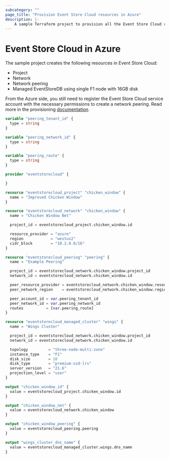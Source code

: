 ```yaml
---
subcategory: ""
page_title: "Provision Event Store Cloud resources in Azure"
description: |-
    A sample Terraform project to provision all the Event Store Cloud resources in Azure.
---
```


# Event Store Cloud in Azure

The sample project creates the following resources in Event Store Cloud:
- Project
- Network
- Network peering
- Managed EventStoreDB using single F1 node with 16GB disk

From the Azure side, you still need to register the Event Store Cloud service account with the necessary permissions to create a network peering.
Read more in the provisioning [documentation](https://developers.eventstore.com/cloud/provision/azure/#network-peering).

```terraform
variable "peering_tenant_id" {
  type = string
}

variable "peering_network_id" {
  type = string
}

variable "peering_route" {
  type = string
}

provider "eventstorecloud" {

}

resource "eventstorecloud_project" "chicken_window" {
  name = "Improved Chicken Window"
}

resource "eventstorecloud_network" "chicken_window" {
  name = "Chicken Window Net"

  project_id = eventstorecloud_project.chicken_window.id

  resource_provider = "azure"
  region            = "westus2"
  cidr_block        = "10.2.0.0/16"
}

resource "eventstorecloud_peering" "peering" {
  name = "Example Peering"

  project_id = eventstorecloud_network.chicken_window.project_id
  network_id = eventstorecloud_network.chicken_window.id

  peer_resource_provider = eventstorecloud_network.chicken_window.resource_provider
  peer_network_region    = eventstorecloud_network.chicken_window.region

  peer_account_id = var.peering_tenant_id
  peer_network_id = var.peering_network_id
  routes          = [var.peering_route]
}

resource "eventstorecloud_managed_cluster" "wings" {
  name = "Wings Cluster"

  project_id = eventstorecloud_network.chicken_window.project_id
  network_id = eventstorecloud_network.chicken_window.id

  topology         = "three-node-multi-zone"
  instance_type    = "F1"
  disk_size        = 10
  disk_type        = "premium-ssd-lrs"
  server_version   = "21.6"
  projection_level = "user"
}

output "chicken_window_id" {
  value = eventstorecloud_project.chicken_window.id
}

output "chicken_window_net" {
  value = eventstorecloud_network.chicken_window
}

output "chicken_window_peering" {
  value = eventstorecloud_peering.peering
}

output "wings_cluster_dns_name" {
  value = eventstorecloud_managed_cluster.wings.dns_name
}
```

